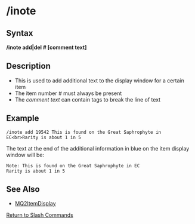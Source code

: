# /inote

## Syntax

**/inote add\|del \# \[comment text\]**

## Description

* This is used to add additional text to the display window for a certain item
* The item number \# must always be present
* The _comment text_ can contain   tags to break the line of text

## Example

```text
/inote add 19542 This is found on the Great Saphrophyte in EC<br>Rarity is about 1 in 5
```

The text at the end of the additional information in blue on the item display window will be:

```text
Note: This is found on the Great Saphrophyte in EC
Rarity is about 1 in 5
```

## See Also

* [MQ2ItemDisplay](./)

[Return to Slash Commands](../../../commands/slash-commands/)

